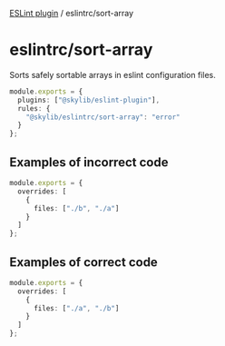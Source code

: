 [ESLint plugin](index.md) / eslintrc/sort-array

# eslintrc/sort-array

Sorts safely sortable arrays in eslint configuration files.

```ts
module.exports = {
  plugins: ["@skylib/eslint-plugin"],
  rules: {
    "@skylib/eslintrc/sort-array": "error"
  }
};
```

## Examples of incorrect code

```ts
module.exports = {
  overrides: [
    {
      files: ["./b", "./a"]
    }
  ]
};
```

## Examples of correct code

```ts
module.exports = {
  overrides: [
    {
      files: ["./a", "./b"]
    }
  ]
};
```